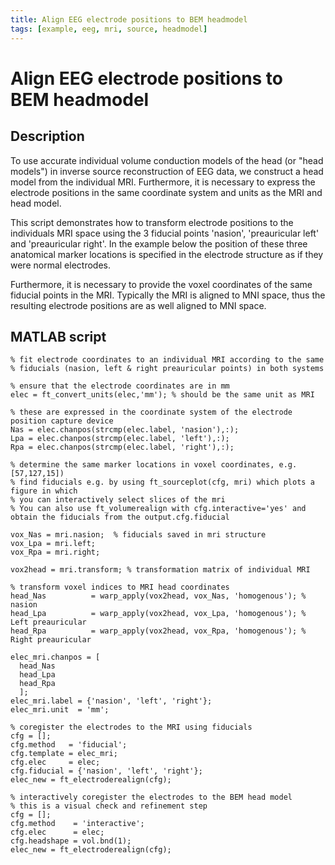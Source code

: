 ```yaml
---
title: Align EEG electrode positions to BEM headmodel
tags: [example, eeg, mri, source, headmodel]
---
```


# Align EEG electrode positions to BEM headmodel

## Description

To use accurate individual volume conduction models of the head (or "head models") in inverse source reconstruction of EEG data, we construct a head model from the individual MRI. Furthermore, it is necessary to express the electrode positions in the same coordinate system and units as the MRI and head model.

This script demonstrates how to transform electrode positions to the individuals MRI space using the 3 fiducial points 'nasion', 'preauricular left' and 'preauricular right'. In the example below the position of these three anatomical marker locations is specified in the electrode structure as if they were normal electrodes.

Furthermore, it is necessary to provide the voxel coordinates of the same fiducial points in the MRI. Typically the MRI is aligned to MNI space, thus the resulting electrode positions are as well aligned to MNI space.

## MATLAB script

    % fit electrode coordinates to an individual MRI according to the same
    % fiducials (nasion, left & right preauricular points) in both systems

    % ensure that the electrode coordinates are in mm
    elec = ft_convert_units(elec,'mm'); % should be the same unit as MRI

    % these are expressed in the coordinate system of the electrode position capture device
    Nas = elec.chanpos(strcmp(elec.label, 'nasion'),:);
    Lpa = elec.chanpos(strcmp(elec.label, 'left'),:);
    Rpa = elec.chanpos(strcmp(elec.label, 'right'),:);

    % determine the same marker locations in voxel coordinates, e.g. [57,127,15])
    % find fiducials e.g. by using ft_sourceplot(cfg, mri) which plots a figure in which
    % you can interactively select slices of the mri
    % You can also use ft_volumerealign with cfg.interactive='yes' and obtain the fiducials from the output.cfg.fiducial

    vox_Nas = mri.nasion;  % fiducials saved in mri structure
    vox_Lpa = mri.left;
    vox_Rpa = mri.right;

    vox2head = mri.transform; % transformation matrix of individual MRI

    % transform voxel indices to MRI head coordinates
    head_Nas          = warp_apply(vox2head, vox_Nas, 'homogenous'); % nasion
    head_Lpa          = warp_apply(vox2head, vox_Lpa, 'homogenous'); % Left preauricular
    head_Rpa          = warp_apply(vox2head, vox_Rpa, 'homogenous'); % Right preauricular

    elec_mri.chanpos = [
      head_Nas
      head_Lpa
      head_Rpa
      ];
    elec_mri.label = {'nasion', 'left', 'right'};
    elec_mri.unit  = 'mm';

    % coregister the electrodes to the MRI using fiducials
    cfg = [];
    cfg.method   = 'fiducial';
    cfg.template = elec_mri;
    cfg.elec     = elec;
    cfg.fiducial = {'nasion', 'left', 'right'};
    elec_new = ft_electroderealign(cfg);

    % interactively coregister the electrodes to the BEM head model
    % this is a visual check and refinement step
    cfg = [];
    cfg.method    = 'interactive';
    cfg.elec      = elec;
    cfg.headshape = vol.bnd(1);
    elec_new = ft_electroderealign(cfg);
